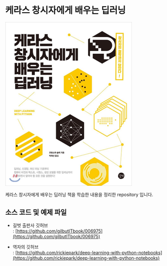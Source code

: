 # 케라스 창시자에게 배우는 딥러닝

<img src="book_cover.jpg" width="400px" />

케라스 창시자에게 배우는 딥러닝 책을 학습한 내용을 정리한 repository 입니다.

## 소스 코드 및 예제 파일

- 길벗 출판사 깃허브  
: [https://github.com/gilbutITbook/006975](https://github.com/gilbutITbook/006975)

- 역자의 깃허브  
: [https://github.com/rickiepark/deep-learning-with-python-notebooks](https://github.com/rickiepark/deep-learning-with-python-notebooks)
